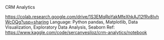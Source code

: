 CRM Analytics

https://colab.research.google.com/drive/1S3EMqRpYakMfeXhkAJ12fRv8lvhWcOQg?usp=sharing
Language: Python
pandas, Matplotlib, Data Visualization, Exploratory Data Analysis, Seaborn
Ref: https://www.kaggle.com/code/sercanyesiloz/crm-analytics/notebook
